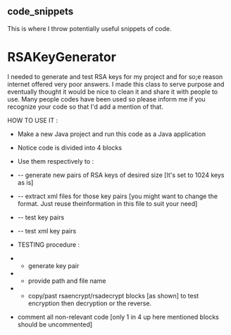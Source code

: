 ## code_snippets
This is where I throw potentially useful snippets of code.

# RSAKeyGenerator 
I needed to generate and test RSA keys for my project and for so;e reason internet offered very poor answers.
I made this class to serve purpose and eventually thought it would be nice to clean it and share it with people to use.
Many people codes have been used so please inform me if you recognize your code so that I'd add a mention of that.

HOW TO USE IT :
 
 * Make a new Java project and run this code as a Java application
 
 * Notice code is divided into 4 blocks
 * Use them respectively to :
 * -- 	generate new pairs of RSA keys of desired size [It's set to 1024 keys as is]
 * -- 	extract xml files for those key pairs [you might want to change the format. Just reuse theinformation in this file to  suit your need]
 * -- 	test key pairs
 * -- 	test xml key pairs
 * TESTING procedure : 
 * - generate key pair
 * - provide path and file name
 * - copy/past rsaencrypt/rsadecrypt blocks [as shown] to test encryption then decryption or the reverse.
 * comment all non-relevant code [only 1 in 4 up here mentioned blocks should be uncommented]
